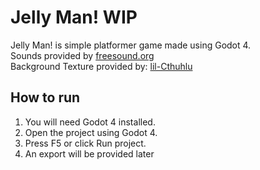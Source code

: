 # Jelly Man! WIP
Jelly Man! is simple platformer game made using Godot 4.\
Sounds provided by [freesound.org](https://freesound.org/)\
Background Texture provided by: [lil-Cthuhlu](https://lil-cthulhu.itch.io/pixel-art-cave-background)

## How to run
1. You will need Godot 4 installed.
2. Open the project using Godot 4.
3. Press F5 or click Run project.
4. An export will be provided later
